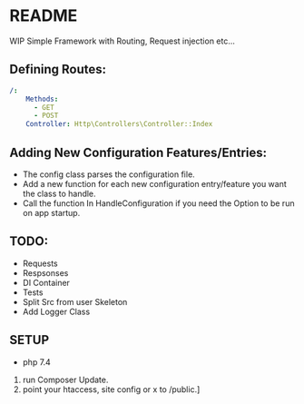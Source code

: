# README

WIP Simple Framework with Routing, Request injection etc...
## Defining Routes:
```yaml
/:
    Methods:
      - GET
      - POST
    Controller: Http\Controllers\Controller::Index
```

## Adding New Configuration Features/Entries:
- The config class parses the configuration file.
- Add a new function for each new configuration entry/feature you want the class to handle.
- Call the function In HandleConfiguration if you need the Option to be run on app startup.

## TODO:
- Requests
- Respsonses
- DI Container
- Tests
- Split Src from user Skeleton
- Add Logger Class


## SETUP
- php 7.4
1. run Composer Update.
2. point your htaccess, site config or x to /public.]
